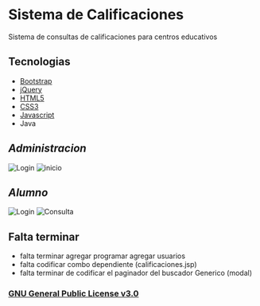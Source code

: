 # Sistema de Calificaciones

 Sistema de consultas de calificaciones para centros educativos 

## Tecnologias

* [Bootstrap](https://v4-alpha.getbootstrap.com/)
* [jQuery](https://jquery.com/)
* [HTML5](https://www.w3schools.com/html/)
* [CSS3](https://www.w3schools.com/css/)
* [Javascript](https://www.javascript.com/)
* Java

 ## _Administracion_
 
 ![Login](http://i.imgur.com/NS4YZWy.jpg)
 ![inicio](http://i.imgur.com/8Wbm2hZ.jpg)
 
 ## _Alumno_
 
  ![Login](http://i.imgur.com/JuAkxKk.jpg)
  ![Consulta](http://i.imgur.com/VRNxWkI.jpg)

## Falta terminar

* falta terminar agregar programar agregar usuarios
* falta codificar combo dependiente (calificaciones.jsp)
* falta terminar de codificar el paginador del buscador Generico (modal)

### [GNU General Public License v3.0](https://github.com/ManuXpy/Sistema-Calificaciones/blob/master/LICENSE)

